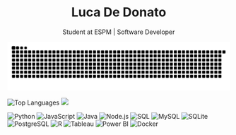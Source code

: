 <h1 align="center">Luca De Donato</h1>
<p align="center">
  Student at ESPM | Software Developer
</p>

<p align="center">
  <img src="https://github.com/lucaddonato/lucaddonato/blob/output/github-contribution-grid-snake.svg" alt="snake gif" />
</p>

<img src="https://github-readme-stats.vercel.app/api/top-langs/?username=lucaddonato&layout=compact&hide_title=true&bg_color=00000000&langs_count=10" alt="Top Languages" />

<img src="https://skillicons.dev/icons?i=python,javascript,java,nodejs,mysql,sqlite,postgresql,r,docker&theme=light" />

![Python](https://img.shields.io/badge/-Python-B5E61D?style=for-the-badge&logo=python&logoColor=white)
![JavaScript](https://img.shields.io/badge/-JavaScript-78C947?style=for-the-badge&logo=javascript&logoColor=white)
![Java](https://img.shields.io/badge/-Java-78C947?style=for-the-badge&logo=java&logoColor=white)
![Node.js](https://img.shields.io/badge/-Node.js-B5E61D?style=for-the-badge&logo=node.js&logoColor=white)
![SQL](https://img.shields.io/badge/-SQL-78C947?style=for-the-badge&logo=postgresql&logoColor=white)
![MySQL](https://img.shields.io/badge/-MySQL-B5E61D?style=for-the-badge&logo=mysql&logoColor=white)
![SQLite](https://img.shields.io/badge/-SQLite-78C947?style=for-the-badge&logo=sqlite&logoColor=white)
![PostgreSQL](https://img.shields.io/badge/-PostgreSQL-B5E61D?style=for-the-badge&logo=postgresql&logoColor=white)
![R](https://img.shields.io/badge/-R-78C947?style=for-the-badge&logo=r&logoColor=white)
![Tableau](https://img.shields.io/badge/-Tableau-B5E61D?style=for-the-badge&logo=tableau&logoColor=white)
![Power BI](https://img.shields.io/badge/-Power%20BI-78C947?style=for-the-badge&logo=powerbi&logoColor=white)
![Docker](https://img.shields.io/badge/-Docker-B5E61D?style=for-the-badge&logo=docker&logoColor=white)
